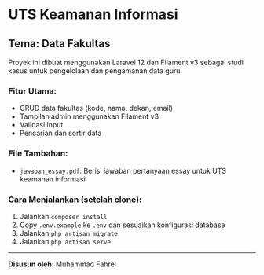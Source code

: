 # UTS Keamanan Informasi

## Tema: Data Fakultas

Proyek ini dibuat menggunakan Laravel 12 dan Filament v3 sebagai studi kasus untuk pengelolaan dan pengamanan data guru.

### Fitur Utama:
- CRUD data fakultas (kode, nama, dekan, email)
- Tampilan admin menggunakan Filament v3
- Validasi input
- Pencarian dan sortir data

### File Tambahan:
- `jawaban_essay.pdf`: Berisi jawaban pertanyaan essay untuk UTS keamanan informasi

### Cara Menjalankan (setelah clone):
1. Jalankan `composer install`
2. Copy `.env.example` ke `.env` dan sesuaikan konfigurasi database
3. Jalankan `php artisan migrate`
4. Jalankan `php artisan serve`

---
**Disusun oleh:** Muhammad Fahrel
